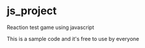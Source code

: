 # js_project
Reaction test game using javascript

This is a sample code and it's free to use by everyone
